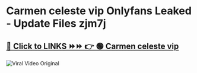 
 # Carmen celeste vip Onlyfans Leaked - Update Files zjm7j

## <h2><a href="https://clipsfans.com/Carmen_celeste_vip&ref=git">🔗 Click to LINKS ⏩⏩ 👉 🟢 Carmen celeste vip </a></h2>

<a href="https://clipsfans.com/Carmen_celeste_vip&ref=git" rel="nofollow" data-target="animated-image.originalLink"><img src="https://i.ibb.co.com/xMMVF88/686577567.gif" alt="Viral Video Original" style="max-width: 100%; display: inline-block;" data-target="animated-image.originalImage"></a>

